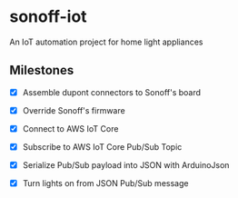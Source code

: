 # sonoff-iot
An IoT automation project for home light appliances

## Milestones
- [x] Assemble dupont connectors to Sonoff's board

- [x] Override Sonoff's firmware

- [x] Connect to AWS IoT Core

- [x] Subscribe to AWS IoT Core Pub/Sub Topic

- [x] Serialize Pub/Sub payload into JSON with ArduinoJson

- [x] Turn lights on from JSON Pub/Sub message

